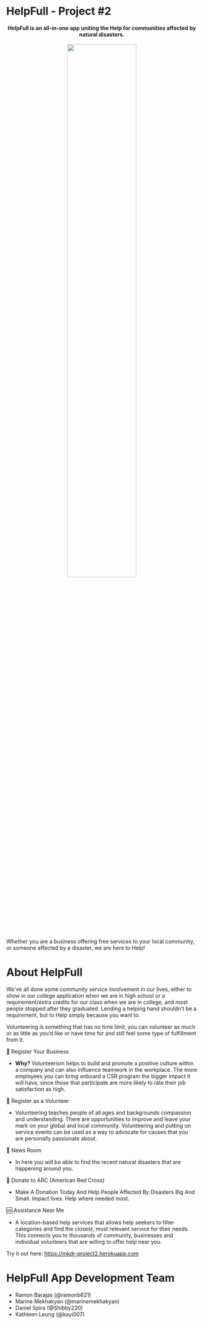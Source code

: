 # HelpFull - Project #2
<center><b>HelpFull is an all-in-one app uniting the Help for communities affected by natural disasters.</b></center></br>

<center><img src="https://www.carabinercomms.com/blog1/wp-content/uploads/2014/06/Brainstorm.jpg" width="60%"></center>

Whether you are a business offering free services to your local community, or someone affected by a disaster, we are here to Help!

# About HelpFull
We've all done some community service involvement in our lives, either to show in our college application when we are in high school or a requirement/extra credits for our class when we are in college, and most people stopped after they graduated. Lending a helping hand shouldn't be a requirement, but to Help simply because you want to. 

Volunteering is something that has no time limit; you can volunteer as much or as little as you’d like or have time for and still feel some type of fulfillment from it.

:busts_in_silhouette: Register Your Business </br>
- **Why?**
Volunteerism helps to build and promote a positive culture within a company and can also influence teamwork in the workplace. The more employees you can bring onboard a CSR program the bigger impact it will have, since those that participate are more likely to rate their job satisfaction as high. </br>

:bust_in_silhouette: Register as a Volunteer </br>
- Volunteering teaches people of all ages and backgrounds compassion and understanding. There are opportunities to improve and leave your mark on your global and local community. Volunteering and putting on service events can be used as a way to advocate for causes that you are personally passionate about.

:newspaper: News Room 
- In here you will be able to find the recent natural disasters that are happening around you. 

:balloon: Donate to ARC (American Red Cross)
- Make A Donation Today And Help People Affected By Disasters Big And Small. Impact lives. Help where needed most.

:sos: Assistance Near Me
- A location-based help services that allows help seekers to filter categories and find the closest, most relevant service for their needs. This connects you to thousands of community, businesses and individual volunteers that are willing to offer help near you.

Try it out here: https://mkdr-project2.herokuapp.com

# HelpFull App Development Team
- Ramon Barajas (@ramonb621)
- Marine Mekhakyan (@marinemekhakyan)
- Daniel Spira (@Shibby220)
- Kathleen Leung (@kayi007)

